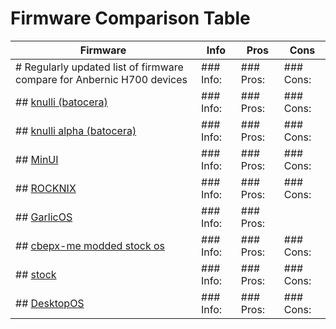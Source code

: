 # Firmware Comparison Table

| Firmware | Info | Pros | Cons |
|----------|------|------|------|
| # Regularly updated list of firmware compare for Anbernic H700 devices | ### Info: | ### Pros: | ### Cons: |
| ## [knulli (batocera)](https://knulli.org/) | ### Info: | ### Pros: | ### Cons: |
| ## [knulli alpha (batocera)](https://knulli.org/) | ### Info: | ### Pros: | ### Cons: |
| ## [MinUI](https://github.com/shauninman/MinUI/blob/main/README.md) | ### Info: | ### Pros: | ### Cons: |
| ## [ROCKNIX](https://github.com/loki666/ROCKNIX/blob/dev/README.md) | ### Info: | ### Pros: | ### Cons: |
| ## [GarlicOS](https://www.patreon.com/blackseraph) | ### Info: | ### Pros: |  |
| ## [cbepx-me modded stock os](https://github.com/cbepx-me/Anbernic-H700-RG-xx-StockOS-Modification/blob/main/README.md) | ### Info: | ### Pros: | ### Cons: |
| ## [stock](https://win.anbernic.com/download_data/403.html) | ### Info: | ### Pros: | ### Cons: |
| ## [DesktopOS](https://github.com/game-de-it/rg35xx/releases/tag/RG35xx_H700_DesktopOS_0.2) | ### Info: | ### Pros: | ### Cons: |
